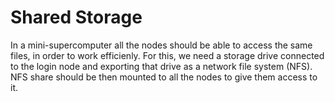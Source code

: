 # Shared Storage

In a mini-supercomputer all the nodes should be able to access the same files, in order to work efficienly. For this, we need a storage drive connected to the login node and exporting that drive as a network file system (NFS). NFS share should be then mounted to all the nodes to give them access to it.